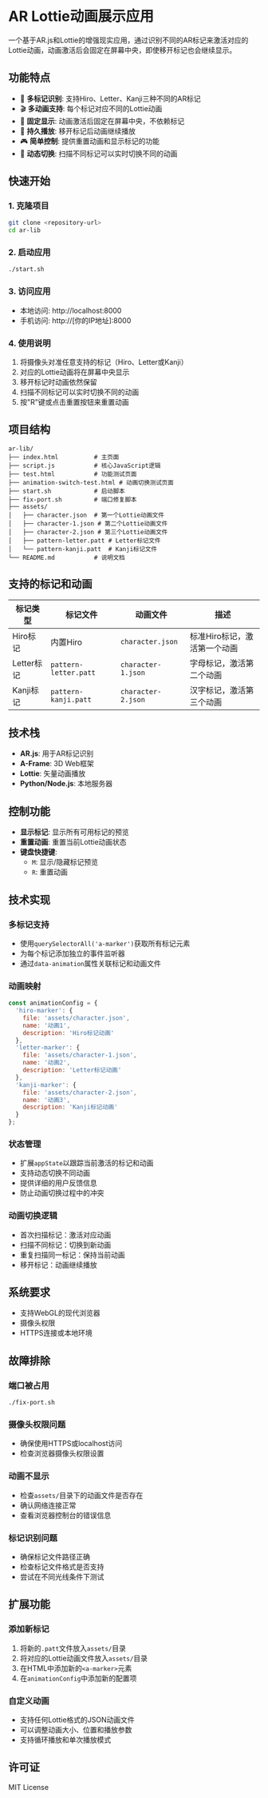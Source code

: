 # AR Lottie动画展示应用

一个基于AR.js和Lottie的增强现实应用，通过识别不同的AR标记来激活对应的Lottie动画，动画激活后会固定在屏幕中央，即使移开标记也会继续显示。

## 功能特点

- 🎯 **多标记识别**: 支持Hiro、Letter、Kanji三种不同的AR标记
- 🎬 **多动画支持**: 每个标记对应不同的Lottie动画
- 📱 **固定显示**: 动画激活后固定在屏幕中央，不依赖标记
- 🔄 **持久播放**: 移开标记后动画继续播放
- 🎮 **简单控制**: 提供重置动画和显示标记的功能
- 🎨 **动态切换**: 扫描不同标记可以实时切换不同的动画

## 快速开始

### 1. 克隆项目
```bash
git clone <repository-url>
cd ar-lib
```

### 2. 启动应用
```bash
./start.sh
```

### 3. 访问应用
- 本地访问: http://localhost:8000
- 手机访问: http://[你的IP地址]:8000

### 4. 使用说明
1. 将摄像头对准任意支持的标记（Hiro、Letter或Kanji）
2. 对应的Lottie动画将在屏幕中央显示
3. 移开标记时动画依然保留
4. 扫描不同标记可以实时切换不同的动画
5. 按"R"键或点击重置按钮来重置动画

## 项目结构

```
ar-lib/
├── index.html          # 主页面
├── script.js           # 核心JavaScript逻辑
├── test.html           # 功能测试页面
├── animation-switch-test.html # 动画切换测试页面
├── start.sh            # 启动脚本
├── fix-port.sh         # 端口修复脚本
├── assets/
│   ├── character.json  # 第一个Lottie动画文件
│   ├── character-1.json # 第二个Lottie动画文件
│   ├── character-2.json # 第三个Lottie动画文件
│   ├── pattern-letter.patt # Letter标记文件
│   └── pattern-kanji.patt  # Kanji标记文件
└── README.md           # 说明文档
```

## 支持的标记和动画

| 标记类型 | 标记文件 | 动画文件 | 描述 |
|---------|---------|---------|------|
| Hiro标记 | 内置Hiro | `character.json` | 标准Hiro标记，激活第一个动画 |
| Letter标记 | `pattern-letter.patt` | `character-1.json` | 字母标记，激活第二个动画 |
| Kanji标记 | `pattern-kanji.patt` | `character-2.json` | 汉字标记，激活第三个动画 |

## 技术栈

- **AR.js**: 用于AR标记识别
- **A-Frame**: 3D Web框架
- **Lottie**: 矢量动画播放
- **Python/Node.js**: 本地服务器

## 控制功能

- **显示标记**: 显示所有可用标记的预览
- **重置动画**: 重置当前Lottie动画状态
- **键盘快捷键**:
  - `M`: 显示/隐藏标记预览
  - `R`: 重置动画

## 技术实现

### 多标记支持
- 使用`querySelectorAll('a-marker')`获取所有标记元素
- 为每个标记添加独立的事件监听器
- 通过`data-animation`属性关联标记和动画文件

### 动画映射
```javascript
const animationConfig = {
  'hiro-marker': {
    file: 'assets/character.json',
    name: '动画1',
    description: 'Hiro标记动画'
  },
  'letter-marker': {
    file: 'assets/character-1.json',
    name: '动画2',
    description: 'Letter标记动画'
  },
  'kanji-marker': {
    file: 'assets/character-2.json',
    name: '动画3',
    description: 'Kanji标记动画'
  }
};
```

### 状态管理
- 扩展`appState`以跟踪当前激活的标记和动画
- 支持动态切换不同动画
- 提供详细的用户反馈信息
- 防止动画切换过程中的冲突

### 动画切换逻辑
- 首次扫描标记：激活对应动画
- 扫描不同标记：切换到新动画
- 重复扫描同一标记：保持当前动画
- 移开标记：动画继续播放

## 系统要求

- 支持WebGL的现代浏览器
- 摄像头权限
- HTTPS连接或本地环境

## 故障排除

### 端口被占用
```bash
./fix-port.sh
```

### 摄像头权限问题
- 确保使用HTTPS或localhost访问
- 检查浏览器摄像头权限设置

### 动画不显示
- 检查`assets/`目录下的动画文件是否存在
- 确认网络连接正常
- 查看浏览器控制台的错误信息

### 标记识别问题
- 确保标记文件路径正确
- 检查标记文件格式是否支持
- 尝试在不同光线条件下测试

## 扩展功能

### 添加新标记
1. 将新的`.patt`文件放入`assets/`目录
2. 将对应的Lottie动画文件放入`assets/`目录
3. 在HTML中添加新的`<a-marker>`元素
4. 在`animationConfig`中添加新的配置项

### 自定义动画
- 支持任何Lottie格式的JSON动画文件
- 可以调整动画大小、位置和播放参数
- 支持循环播放和单次播放模式

## 许可证

MIT License 